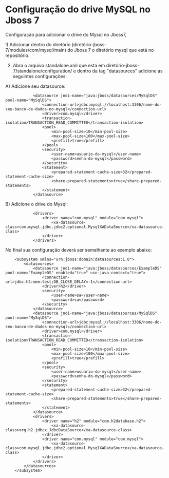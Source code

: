 # Configuração do drive MySQL no Jboss 7

Configuração para adicionar o drive do Mysql no Jboss7,

!) Adicionar dentro do diretório (diretório-jboss-7/modules/com/mysql/main) do Jboss 7 o diretório mysql que está no repositório.

2) Abra o arquivo standalone.xml que está em diretório-jboss-7/standalone/configuration/ e dentro da tag "datasources" adicione as seguintes configurações:

A) Adicione seu datasource:

                <datasource jndi-name="java:jboss/datasources/MySqlDS" pool-name="MySqlDS">
                    <connection-url>jdbc:mysql://localhost:3306/nome-do-seu-banco-de-dados-no-mysql</connection-url>
                    <driver>com.mysql</driver>
                    <transaction-isolation>TRANSACTION_READ_COMMITTED</transaction-isolation>
                    <pool>
                        <min-pool-size>10</min-pool-size>
                        <max-pool-size>100</max-pool-size>
                        <prefill>true</prefill>
                    </pool>
                    <security>
                        <user-name>usuario-do-mysql</user-name>
                        <password>senha-do-mysql</password>
                    </security>
                    <statement>
                        <prepared-statement-cache-size>32</prepared-statement-cache-size>
                        <share-prepared-statements>true</share-prepared-statements>
                    </statement>
                </datasource>

B) Adicione o drive do Mysql:

                <drivers>
                    <driver name="com.mysql" module="com.mysql">
                        <xa-datasource-class>com.mysql.jdbc.jdbc2.optional.MysqlXADataSource</xa-datasource-class>
                    </driver>
                </drivers>
                
No final sua configuração deverá ser semelhante ao exemplo abaixo:

        <subsystem xmlns="urn:jboss:domain:datasources:1.0">
            <datasources>
                <datasource jndi-name="java:jboss/datasources/ExampleDS" pool-name="ExampleDS" enabled="true" use-java-context="true">
                    <connection-url>jdbc:h2:mem:test;DB_CLOSE_DELAY=-1</connection-url>
                    <driver>h2</driver>
                    <security>
                        <user-name>sa</user-name>
                        <password>sa</password>
                    </security>
                </datasource>
                <datasource jndi-name="java:jboss/datasources/MySqlDS" pool-name="MySqlDS">
                    <connection-url>jdbc:mysql://localhost:3306/nome-do-seu-banco-de-dados-no-mysql</connection-url>
                    <driver>com.mysql</driver>
                    <transaction-isolation>TRANSACTION_READ_COMMITTED</transaction-isolation>
                    <pool>
                        <min-pool-size>10</min-pool-size>
                        <max-pool-size>100</max-pool-size>
                        <prefill>true</prefill>
                    </pool>
                    <security>
                        <user-name>usuario-do-mysql</user-name>
                        <password>senha-do-mysql</password>
                    </security>
                    <statement>
                        <prepared-statement-cache-size>32</prepared-statement-cache-size>
                        <share-prepared-statements>true</share-prepared-statements>
                    </statement>
                </datasource>
                <drivers>
                    <driver name="h2" module="com.h2database.h2">
                        <xa-datasource-class>org.h2.jdbcx.JdbcDataSource</xa-datasource-class>
                    </driver>
                    <driver name="com.mysql" module="com.mysql">
                        <xa-datasource-class>com.mysql.jdbc.jdbc2.optional.MysqlXADataSource</xa-datasource-class>
                    </driver>
                </drivers>
            </datasources>
        </subsystem>
